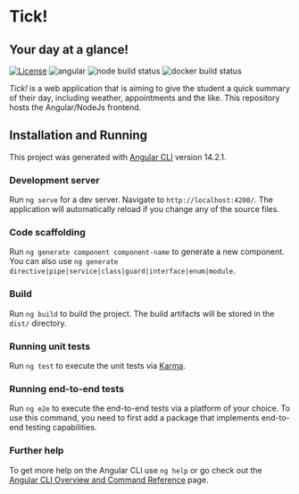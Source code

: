 # Tick!
## Your day at a glance!
[![License](https://img.shields.io/badge/license-MIT-brightgreen?style=for-the-badge&color=011910)](LICENSE) ![angular](https://img.shields.io/badge/-Angular-red?logo=Angular&logoColor=white&style=for-the-badge&color=cc0000) ![node build status](https://img.shields.io/github/workflow/status/code-syl/tick-frontend/Node.js%20CI%20Building?label=Node%20build&logo=Node.js&logoColor=white&style=for-the-badge) ![docker build status](https://img.shields.io/github/workflow/status/code-syl/tick-frontend/Docker%20Image%20Building%20and%20Pushing%20to%20DockerHub?label=Docker%20build&logo=docker&logoColor=white&style=for-the-badge) 

*Tick!* is a web application that is aiming to give the student a quick summary of their day, including weather, appointments and the like. This repository hosts the Angular/NodeJs frontend.

## Installation and Running
This project was generated with [Angular CLI](https://github.com/angular/angular-cli) version 14.2.1.

### Development server

Run `ng serve` for a dev server. Navigate to `http://localhost:4200/`. The application will automatically reload if you change any of the source files.

### Code scaffolding

Run `ng generate component component-name` to generate a new component. You can also use `ng generate directive|pipe|service|class|guard|interface|enum|module`.

### Build

Run `ng build` to build the project. The build artifacts will be stored in the `dist/` directory.

### Running unit tests

Run `ng test` to execute the unit tests via [Karma](https://karma-runner.github.io).

### Running end-to-end tests

Run `ng e2e` to execute the end-to-end tests via a platform of your choice. To use this command, you need to first add a package that implements end-to-end testing capabilities.

### Further help

To get more help on the Angular CLI use `ng help` or go check out the [Angular CLI Overview and Command Reference](https://angular.io/cli) page.
